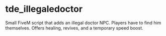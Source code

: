 # tde_illegaledoctor
Small FiveM script that adds an illegal doctor NPC. Players have to find him themselves. Offers healing, revives, and a temporary speed boost.
